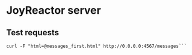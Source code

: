 # JoyReactor server


## Test requests

```curl -F "html=@profile.html" "http://0.0.0.0:4567/profile"
curl -F "html=@messages_first.html" http://0.0.0.0:4567/messages```